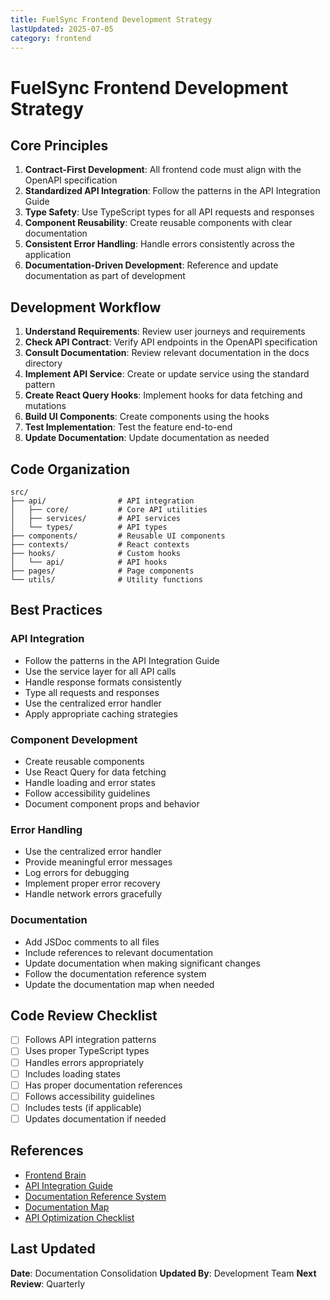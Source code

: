 ```yaml
---
title: FuelSync Frontend Development Strategy
lastUpdated: 2025-07-05
category: frontend
---
```


# FuelSync Frontend Development Strategy

## Core Principles

1. **Contract-First Development**: All frontend code must align with the OpenAPI specification
2. **Standardized API Integration**: Follow the patterns in the API Integration Guide
3. **Type Safety**: Use TypeScript types for all API requests and responses
4. **Component Reusability**: Create reusable components with clear documentation
5. **Consistent Error Handling**: Handle errors consistently across the application
6. **Documentation-Driven Development**: Reference and update documentation as part of development

## Development Workflow

1. **Understand Requirements**: Review user journeys and requirements
2. **Check API Contract**: Verify API endpoints in the OpenAPI specification
3. **Consult Documentation**: Review relevant documentation in the docs directory
4. **Implement API Service**: Create or update service using the standard pattern
5. **Create React Query Hooks**: Implement hooks for data fetching and mutations
6. **Build UI Components**: Create components using the hooks
7. **Test Implementation**: Test the feature end-to-end
8. **Update Documentation**: Update documentation as needed

## Code Organization

```
src/
├── api/                # API integration
│   ├── core/           # Core API utilities
│   ├── services/       # API services
│   └── types/          # API types
├── components/         # Reusable UI components
├── contexts/           # React contexts
├── hooks/              # Custom hooks
│   └── api/            # API hooks
├── pages/              # Page components
└── utils/              # Utility functions
```

## Best Practices

### API Integration

- Follow the patterns in the API Integration Guide
- Use the service layer for all API calls
- Handle response formats consistently
- Type all requests and responses
- Use the centralized error handler
- Apply appropriate caching strategies

### Component Development

- Create reusable components
- Use React Query for data fetching
- Handle loading and error states
- Follow accessibility guidelines
- Document component props and behavior

### Error Handling

- Use the centralized error handler
- Provide meaningful error messages
- Log errors for debugging
- Implement proper error recovery
- Handle network errors gracefully

### Documentation

- Add JSDoc comments to all files
- Include references to relevant documentation
- Update documentation when making significant changes
- Follow the documentation reference system
- Update the documentation map when needed

## Code Review Checklist

- [ ] Follows API integration patterns
- [ ] Uses proper TypeScript types
- [ ] Handles errors appropriately
- [ ] Includes loading states
- [ ] Has proper documentation references
- [ ] Follows accessibility guidelines
- [ ] Includes tests (if applicable)
- [ ] Updates documentation if needed

## References

- [Frontend Brain](./frontend_brain.md)
- [API Integration Guide](./API_INTEGRATION_GUIDE.md)
- [Documentation Reference System](./DOCUMENTATION_REFERENCE_SYSTEM.md)
- [Documentation Map](./DOCUMENTATION_MAP.md)
- [API Optimization Checklist](./api-optimization-checklist.md)

## Last Updated

**Date**: Documentation Consolidation
**Updated By**: Development Team
**Next Review**: Quarterly